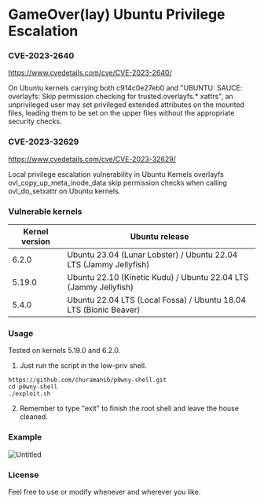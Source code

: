 # GameOver(lay) Ubuntu Privilege Escalation

### CVE-2023-2640

https://www.cvedetails.com/cve/CVE-2023-2640/

On Ubuntu kernels carrying both c914c0e27eb0 and "UBUNTU: SAUCE: overlayfs: Skip permission checking for trusted.overlayfs.* xattrs", an unprivileged user may set privileged extended attributes on the mounted files, leading them to be set on the upper files without the appropriate security checks.

### CVE-2023-32629

https://www.cvedetails.com/cve/CVE-2023-32629/

Local privilege escalation vulnerability in Ubuntu Kernels overlayfs ovl_copy_up_meta_inode_data skip permission checks when calling ovl_do_setxattr on Ubuntu kernels.

### Vulnerable kernels

| Kernel version | Ubuntu release |
| --- | --- |
| 6.2.0 | Ubuntu 23.04 (Lunar Lobster) / Ubuntu 22.04 LTS (Jammy Jellyfish) |
| 5.19.0 | Ubuntu 22.10 (Kinetic Kudu) / Ubuntu 22.04 LTS (Jammy Jellyfish) |
| 5.4.0 | Ubuntu 22.04 LTS (Local Fossa) / Ubuntu 18.04 LTS (Bionic Beaver) |

### Usage
Tested on kernels 5.19.0 and 6.2.0.

1. Just run the script in the low-priv shell.
```
https://github.com/churamanib/p0wny-shell.git
cd p0wny-shell
./exploit.sh
```
2. Remember to type "exit" to finish the root shell and leave the house cleaned.

### Example
![Untitled](https://github.com/churamanib/CVE-2023-2640-CVE-2023-32629/assets/120142960/13f8463c-6c5f-400c-a4d9-ab19cb0e5738)

### License
Feel free to use or modify whenever and wherever you like.
